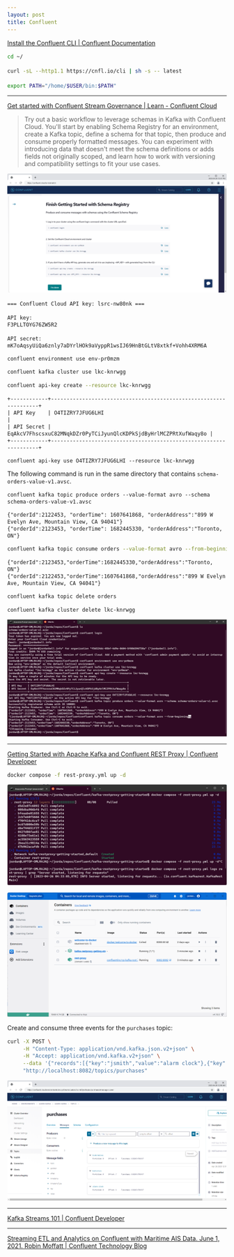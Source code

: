 ```yaml
---
layout: post
title: Confluent
---
```


[Install the Confluent CLI \| Confluent Documentation](https://docs.confluent.io/confluent-cli/current/install.html)

```bash
cd ~/

curl -sL --http1.1 https://cnfl.io/cli | sh -s -- latest

export PATH="/home/$USER/bin:$PATH"
```

---

[Get started with Confluent Stream Governance \| Learn - Confluent Cloud](https://confluent.cloud/learn)

> Try out a basic workflow to leverage schemas in Kafka with Confluent Cloud. You'll start by enabling Schema Registry for an environment, create a Kafka topic, define a schema for that topic, then produce and consume properly formatted messages. You can experiment with introducing data that doesn't meet the schema definitions or adds fields not originally scoped, and learn how to work with versioning and compatibility settings to fit your use cases.


![Finish Getting Started with Schema Registry](/images/Confluent/Topics-Confluent-Cloud.png)

```
=== Confluent Cloud API key: lsrc-nw80nk ===

API key:
F3PLLTOYG76ZW5R2

API secret:
mK7oAqsyUiQa6znly7aDYrlHOk9aVyppR1wsIJ69HnBtGLtV8xtkf+Vohh4XRM6A
```

```bash
confluent environment use env-pr0mzm
```

```bash
confluent kafka cluster use lkc-knrwgg
```

```bash
confluent api-key create --resource lkc-knrwgg
```

```
+------------+------------------------------------------------------------------+
| API Key    | O4TIZRY7JFUG6LHI                                                 |
| API Secret | EqAkcV7FhscsxuC82MNqkDZr0PyTCiJyunQlcKDPkSjdByHrlMCZPRtXufWaqy8o |
+------------+------------------------------------------------------------------+
```

```
confluent api-key use O4TIZRY7JFUG6LHI --resource lkc-knrwgg
```

The following command is run in the same directory that contains `schema-orders-value-v1.avsc`.

```
confluent kafka topic produce orders --value-format avro --schema schema-orders-value-v1.avsc
```

```
{"orderId":2122453, "orderTime": 1607641868, "orderAddress":"899 W Evelyn Ave, Mountain View, CA 94041"}
{"orderId":2123453, "orderTime": 1682445330, "orderAddress":"Toronto, ON"}
```

```bash
confluent kafka topic consume orders --value-format avro --from-beginning
```

```
{"orderId":2123453,"orderTime":1682445330,"orderAddress":"Toronto, ON"}
{"orderId":2122453,"orderTime":1607641868,"orderAddress":"899 W Evelyn Ave, Mountain View, CA 94041"}
```

```bash
confluent kafka topic delete orders
```

```bash
confluent kafka cluster delete lkc-knrwgg
```

![Confluent CLI](/images/Confluent/ccloud-learn-kafka.png)

---

[Getting Started with Apache Kafka and Confluent REST Proxy \| Confluent Developer](https://developer.confluent.io/get-started/rest/)

```bash
docker compose -f rest-proxy.yml up -d
```

![docker compose rest-proxy.yml](/images/Confluent/docker_rest_proxy_yml.png)

![Seeing container appear in Docker Desktop](/images/Confluent/docker_desktop_rest_proxy_yml.png)

Create and consume three events for the `purchases` topic:

```bash
curl -X POST \
     -H "Content-Type: application/vnd.kafka.json.v2+json" \
     -H "Accept: application/vnd.kafka.v2+json" \
     --data '{"records":[{"key":"jsmith","value":"alarm clock"},{"key":"htanaka","value":"batteries"},{"key":"awalther","value":"bookshelves"}]}' \
     "http://localhost:8082/topics/purchases"
```

![purchases topic](/images/Confluent/purchases.png)

---

[Kafka Streams 101 \| Confluent Developer](https://developer.confluent.io/learn-kafka/kafka-streams/get-started/)

---

[Streaming ETL and Analytics on Confluent with Maritime AIS Data. June 1, 2021. Robin Moffatt \| Confluent Technology Blog](https://www.confluent.io/blog/streaming-etl-and-analytics-for-real-time-location-tracking/)